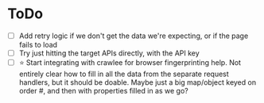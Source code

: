 # ToDo

- [ ] Add retry logic if we don't get the data we're expecting, or if the page fails to load
- [ ] Try just hitting the target APIs directly, with the API key
- [ ] ⭐ Start integrating with crawlee for browser fingerprinting help. Not entirely clear how to fill in all the data from the separate request handlers, but it should be doable. Maybe just a big map/object keyed on order #, and then with properties filled in as we go?
